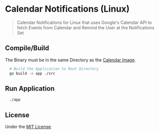 # Calendar Notifications (Linux)

> Calendar Notifications for Linux that uses Google's Calendar API to fetch Events from Calendar and Remind the User at the Notifications Set


## Compile/Build
The Binary must be in the same Directory as the [Calendar Image](calendar.png).
``` bash
  # Build the Application to Root Directory
  go build -o app ./src
```

## Run Application
```bash
  ./app
```

## License
Under the [MIT License](LICENSE).